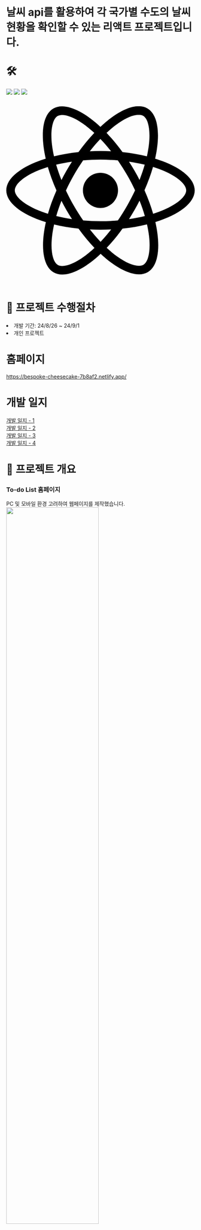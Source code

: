 # 날씨 api를 활용하여 각 국가별 수도의 날씨 현황을 확인할 수 있는 리액트 프로젝트입니다.

# 🛠
<div>
 <img src="https://img.shields.io/badge/html5-E34F26?style=for-the-badge&logo=html5&logoColor=white">
 <img src="https://img.shields.io/badge/css-1572B6?style=for-the-badge&logo=css3&logoColor=white">
 <img src="https://img.shields.io/badge/javascript-F7DF1E?style=for-the-badge&logo=javascript&logoColor=black"> 
  <svg role="img" viewBox="0 0 24 24" xmlns="http://www.w3.org/2000/svg"><title>React</title><path d="M14.23 12.004a2.236 2.236 0 0 1-2.235 2.236 2.236 2.236 0 0 1-2.236-2.236 2.236 2.236 0 0 1 2.235-2.236 2.236 2.236 0 0 1 2.236 2.236zm2.648-10.69c-1.346 0-3.107.96-4.888 2.622-1.78-1.653-3.542-2.602-4.887-2.602-.41 0-.783.093-1.106.278-1.375.793-1.683 3.264-.973 6.365C1.98 8.917 0 10.42 0 12.004c0 1.59 1.99 3.097 5.043 4.03-.704 3.113-.39 5.588.988 6.38.32.187.69.275 1.102.275 1.345 0 3.107-.96 4.888-2.624 1.78 1.654 3.542 2.603 4.887 2.603.41 0 .783-.09 1.106-.275 1.374-.792 1.683-3.263.973-6.365C22.02 15.096 24 13.59 24 12.004c0-1.59-1.99-3.097-5.043-4.032.704-3.11.39-5.587-.988-6.38-.318-.184-.688-.277-1.092-.278zm-.005 1.09v.006c.225 0 .406.044.558.127.666.382.955 1.835.73 3.704-.054.46-.142.945-.25 1.44-.96-.236-2.006-.417-3.107-.534-.66-.905-1.345-1.727-2.035-2.447 1.592-1.48 3.087-2.292 4.105-2.295zm-9.77.02c1.012 0 2.514.808 4.11 2.28-.686.72-1.37 1.537-2.02 2.442-1.107.117-2.154.298-3.113.538-.112-.49-.195-.964-.254-1.42-.23-1.868.054-3.32.714-3.707.19-.09.4-.127.563-.132zm4.882 3.05c.455.468.91.992 1.36 1.564-.44-.02-.89-.034-1.345-.034-.46 0-.915.01-1.36.034.44-.572.895-1.096 1.345-1.565zM12 8.1c.74 0 1.477.034 2.202.093.406.582.802 1.203 1.183 1.86.372.64.71 1.29 1.018 1.946-.308.655-.646 1.31-1.013 1.95-.38.66-.773 1.288-1.18 1.87-.728.063-1.466.098-2.21.098-.74 0-1.477-.035-2.202-.093-.406-.582-.802-1.204-1.183-1.86-.372-.64-.71-1.29-1.018-1.946.303-.657.646-1.313 1.013-1.954.38-.66.773-1.286 1.18-1.868.728-.064 1.466-.098 2.21-.098zm-3.635.254c-.24.377-.48.763-.704 1.16-.225.39-.435.782-.635 1.174-.265-.656-.49-1.31-.676-1.947.64-.15 1.315-.283 2.015-.386zm7.26 0c.695.103 1.365.23 2.006.387-.18.632-.405 1.282-.66 1.933-.2-.39-.41-.783-.64-1.174-.225-.392-.465-.774-.705-1.146zm3.063.675c.484.15.944.317 1.375.498 1.732.74 2.852 1.708 2.852 2.476-.005.768-1.125 1.74-2.857 2.475-.42.18-.88.342-1.355.493-.28-.958-.646-1.956-1.1-2.98.45-1.017.81-2.01 1.085-2.964zm-13.395.004c.278.96.645 1.957 1.1 2.98-.45 1.017-.812 2.01-1.086 2.964-.484-.15-.944-.318-1.37-.5-1.732-.737-2.852-1.706-2.852-2.474 0-.768 1.12-1.742 2.852-2.476.42-.18.88-.342 1.356-.494zm11.678 4.28c.265.657.49 1.312.676 1.948-.64.157-1.316.29-2.016.39.24-.375.48-.762.705-1.158.225-.39.435-.788.636-1.18zm-9.945.02c.2.392.41.783.64 1.175.23.39.465.772.705 1.143-.695-.102-1.365-.23-2.006-.386.18-.63.406-1.282.66-1.933zM17.92 16.32c.112.493.2.968.254 1.423.23 1.868-.054 3.32-.714 3.708-.147.09-.338.128-.563.128-1.012 0-2.514-.807-4.11-2.28.686-.72 1.37-1.536 2.02-2.44 1.107-.118 2.154-.3 3.113-.54zm-11.83.01c.96.234 2.006.415 3.107.532.66.905 1.345 1.727 2.035 2.446-1.595 1.483-3.092 2.295-4.11 2.295-.22-.005-.406-.05-.553-.132-.666-.38-.955-1.834-.73-3.703.054-.46.142-.944.25-1.438zm4.56.64c.44.02.89.034 1.345.034.46 0 .915-.01 1.36-.034-.44.572-.895 1.095-1.345 1.565-.455-.47-.91-.993-1.36-1.565z"/></svg>
</div>

 
# 📑 프로젝트 수행절차
<li>개발 기간: 24/8/26 ~ 24/9/1</li>
<li>개인 프로젝트</li>

# 홈페이지
https://bespoke-cheesecake-7b8af2.netlify.app/

# 개발 일지
<div><a href="https://blog.naver.com/jhcemzzz/223588919256">개발 일지 - 1</a></div>
<div><a href="https://blog.naver.com/jhcemzzz/223589207131">개발 일지 - 2</a></div>
<div><a href="https://blog.naver.com/jhcemzzz/223590165300">개발 일지 - 3</a></div>
<div><a href="https://blog.naver.com/jhcemzzz/223590224687">개발 일지 - 4</a></div>



# 📌 프로젝트 개요

<h3> To-do List 홈페이지 </h3>
<div>
PC 및 모바일 환경 고려하여 웹페이지를 제작했습니다.
</div>
<div>
  <img width="70%" src="https://github.com/user-attachments/assets/129e9056-9c6f-4a09-a443-45d990498054"/>
 <img width="70%" src="https://github.com/user-attachments/assets/835cfdaa-78ba-4188-a854-23113a86494a"/>
</div>


<div>
 <p>---------------------------------------------------------------------------------------------------------------------------------</p>
</div>

<h3> 할 일 추가 </h3>
<div>
 <div>할 일을 입력하고 enter키 입력이나 +버튼 클릭 시 할 일이 추가됩니다.</div>
 <div>할 일을 추가하고 싶으면 최소 1글자라도 입력해야 추가되게 했습니다.</div>
</div>
<div>
  <img width="100%" src="https://github.com/user-attachments/assets/4107a9a0-852b-4585-aa57-fb77e22bcb2d"/>
</div>

<div>
   <p>---------------------------------------------------------------------------------------------------------------------------------</p>
</div>

<h3> 태그 추가 </h3>
<div>
 <div> 할 일과 마찬가지로 enter키 입력이나 +버튼 클릭 시 태그가 추가됩니다. </div>
 <div> 태그의 경우 할 일 처럼 필수로 입력하지 않아도 됩니다.</div>
</div>
<div>
 <img width="100%" src="https://github.com/user-attachments/assets/291f9b78-9ddc-4bd1-851b-21c796958864"/>
</div>


<div>
   <p>---------------------------------------------------------------------------------------------------------------------------------</p>
</div>

<h3> 카테고리 분류  </h3>
<div>
 <div>카테고리 별로 모두, 진행 중, 완료별로 구분했습니다.</div>
 <div>내가 추가한 할 일 리스트도 상태에 따라 카테고리가 분류되게 했습니다.</div>
</div>
<div>
 <img width="100%" src="https://github.com/user-attachments/assets/7e239ca8-e1aa-4220-a840-8bc91d3ea965"/>
</div>


<div>
   <p>---------------------------------------------------------------------------------------------------------------------------------</p>
</div>

<h3> 완료 및 삭제</h3>
<div>
 <div> 내가 추가한 할 일 리스트를 완료 처리하거나 삭제할 수 있도록 했습니다.</div>
</div>
<div>
 <img width="100%" src="https://github.com/user-attachments/assets/fa51d569-e39c-46cf-9c3c-7dd7e8cb00bb"/>
</div>


<div>
   <p>---------------------------------------------------------------------------------------------------------------------------------</p>
</div>

<h3> 예외 처리 </h3>
<div>
 <div>어느 탭에 있어도 할 일 추가 및 삭제가 가능하게 랜더링될 수 있도록 작업했습니다.</div>
 <div></div>
</div>
<div>
 <img width="100%" src="https://github.com/user-attachments/assets/657ad463-1a8f-4ad2-b3ba-c34cf836958e"/>
</div>
